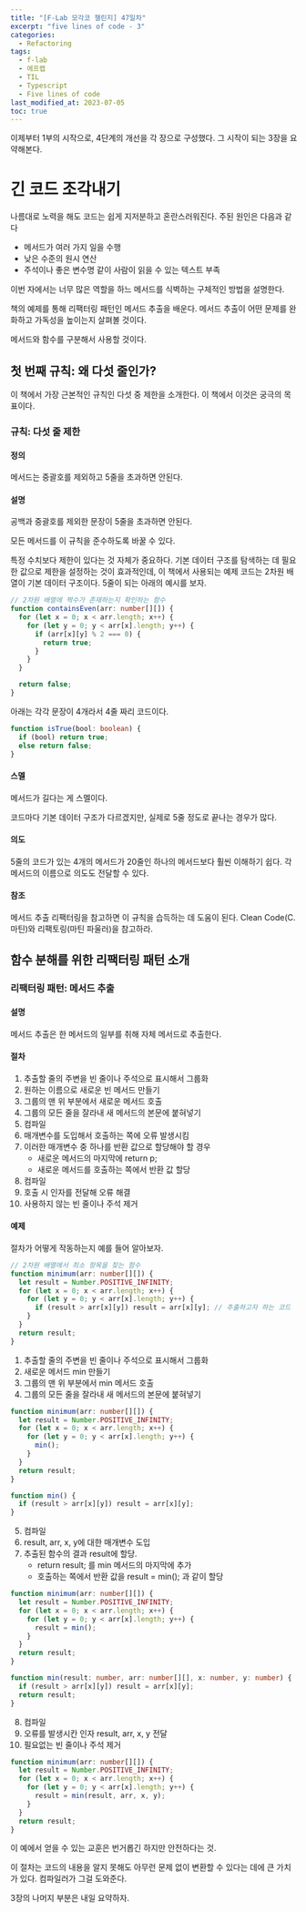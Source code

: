 ```yaml
---
title: "[F-Lab 모각코 챌린지] 47일차"
excerpt: "five lines of code - 3"
categories:
  - Refactoring
tags:
  - f-lab
  - 에프랩
  - TIL
  - Typescript
  - Five lines of code
last_modified_at: 2023-07-05
toc: true
---
```


이제부터 1부의 시작으로, 4단계의 개선을 각 장으로 구성했다. 그 시작이 되는 3장을 요약해본다.

# 긴 코드 조각내기

나름대로 노력을 해도 코드는 쉽게 지저분하고 혼란스러워진다. 주된 원인은 다음과 같다

- 메서드가 여러 가지 일을 수행
- 낮은 수준의 원시 연산
- 주석이나 좋은 변수명 같이 사람이 읽을 수 있는 텍스트 부족

이번 자에서는 너무 많은 역할을 하느 메서드를 식벽하는 구체적인 방법을 설명한다.

책의 예제를 통해 리팩터링 패턴인 메서드 추출을 배운다. 메서드 추출이 어떤 문제를 완화하고 가독성을 높이는지 살펴볼 것이다.

메서드와 함수를 구분해서 사용할 것이다.

## 첫 번째 규칙: 왜 다섯 줄인가?

이 책에서 가장 근본적인 규칙인 다섯 중 제한을 소개한다. 이 책에서 이것은 궁극의 목표이다.

### 규칙: 다섯 줄 제한

#### 정의

메서드는 중괄호를 제외하고 5줄을 초과하면 안된다.

#### 설명

공백과 중괄호를 제외한 문장이 5줄을 초과하면 안된다.

모든 메서드를 이 규칙을 준수하도록 바꿀 수 있다.

특정 수치보다 제한이 있다는 것 자체가 중요하다. 기본 데이터 구조를 탐색하는 데 필요한 값으로 제한을 설정하는 것이 효과적인데, 이 책에서 사용되는 예제 코드는 2차원 배열이 기본 데이터 구조이다. 5줄이 되는 아래의 예시를 보자.

```typescript
// 2차원 배열에 짝수가 존재하는지 확인하는 함수
function containsEven(arr: number[][]) {
  for (let x = 0; x < arr.length; x++) {
    for (let y = 0; y < arr[x].length; y++) {
      if (arr[x][y] % 2 === 0) {
        return true;
      }
    }
  }

  return false;
}
```

아래는 각각 문장이 4개라서 4줄 짜리 코드이다.

```typescript
function isTrue(bool: boolean) {
  if (bool) return true;
  else return false;
}
```

#### 스멜

메서드가 길다는 게 스멜이다.

코드마다 기본 데이터 구조가 다르겠지만, 실제로 5줄 정도로 끝나는 경우가 많다.

#### 의도

5줄의 코드가 있는 4개의 메서드가 20줄인 하나의 메서드보다 훨씬 이해하기 쉽다. 각 메서드의 이름으로 의도도 전달할 수 있다.

#### 참조

메서드 추출 리팩터링을 참고하면 이 규칙을 습득하는 데 도움이 된다.
Clean Code(C. 마틴)와 리팩토링(마틴 파울러)을 참고하라.

## 함수 분해를 위한 리팩터링 패턴 소개

### 리팩터링 패턴: 메서드 추출

#### 설명

메서드 추출은 한 메서드의 일부를 취해 자체 메서드로 추출한다.

#### 절차

1. 추출할 줄의 주변을 빈 줄이나 주석으로 표시해서 그룹화
2. 원하는 이름으로 새로운 빈 메서드 만들기
3. 그룹의 맨 위 부분에서 새로운 메서드 호출
4. 그룹의 모든 줄을 잘라내 새 메서드의 본문에 붙혀넣기
5. 컴파일
6. 매개변수를 도입해서 호출하는 쪽에 오류 발생시킴
7. 이러한 매개변수 중 하나를 반환 값으로 할당해야 할 경우
   - 새로운 메서드의 마지막에 return p;
   - 새로운 메서드를 호출하는 쪽에서 반환 값 할당
8. 컴파일
9. 호출 시 인자를 전달해 오류 해결
10. 사용하지 않는 빈 줄이나 주석 제거

#### 예제

절차가 어떻게 작동하는지 예를 들어 알아보자.

```typescript
// 2차원 배열에서 최소 항목을 찾는 함수
function minimum(arr: number[][]) {
  let result = Number.POSITIVE_INFINITY;
  for (let x = 0; x < arr.length; x++) {
    for (let y = 0; y < arr[x].length; y++) {
      if (result > arr[x][y]) result = arr[x][y]; // 추출하고자 하는 코드
    }
  }
  return result;
}
```

1. 추출할 줄의 주변을 빈 줄이나 주석으로 표시해서 그룹화
2. 새로운 메서드 min 만들기
3. 그룹의 맨 위 부분에서 min 메서드 호출
4. 그룹의 모든 줄을 잘라내 새 메서드의 본문에 붙혀넣기

```typescript
function minimum(arr: number[][]) {
  let result = Number.POSITIVE_INFINITY;
  for (let x = 0; x < arr.length; x++) {
    for (let y = 0; y < arr[x].length; y++) {
      min();
    }
  }
  return result;
}

function min() {
  if (result > arr[x][y]) result = arr[x][y];
}
```

5. 컴파일
6. result, arr, x, y에 대한 매개변수 도입
7. 추출된 함수의 결과 result에 할당.
   - return result; 를 min 메서드의 마지막에 추가
   - 호출하는 쪽에서 반환 값을 result = min(); 과 같이 할당

```typescript
function minimum(arr: number[][]) {
  let result = Number.POSITIVE_INFINITY;
  for (let x = 0; x < arr.length; x++) {
    for (let y = 0; y < arr[x].length; y++) {
      result = min();
    }
  }
  return result;
}

function min(result: number, arr: number[][], x: number, y: number) {
  if (result > arr[x][y]) result = arr[x][y];
  return result;
}
```

8. 컴파일
9. 오류를 발생시칸 인자 result, arr, x, y 전달
10. 필요없는 빈 줄이나 주석 제거

```typescript
function minimum(arr: number[][]) {
  let result = Number.POSITIVE_INFINITY;
  for (let x = 0; x < arr.length; x++) {
    for (let y = 0; y < arr[x].length; y++) {
      result = min(result, arr, x, y);
    }
  }
  return result;
}
```

이 예에서 얻을 수 있는 교훈은 번거롭긴 하지만 안전하다는 것.

이 절차는 코드의 내용을 알지 못해도 아무런 문제 없이 변환할 수 있다는 데에 큰 가치가 있다. 컴파일러가 그걸 도와준다.

3장의 나머지 부분은 내일 요약하자.
